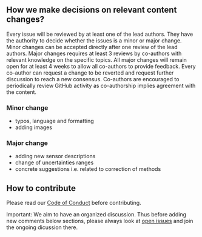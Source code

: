 ## How we make decisions on relevant content changes?

Every issue will be reviewed by at least one of the lead authors. 
They have the authority to decide whether the issues is a minor or major change. 
Minor changes can be accepted directly after one review of the lead authors. 
Major changes requires at least 3 reviews by co-authors with relevant knowledge on the specific topics. 
All major changes will remain open for at least 4 weeks to allow all co-authors to provide feedback. 
Every co-author can request a change to be reverted and request further discussion to reach a new consensus. 
Co-authors are encouraged to periodically review GitHub activity as co-authorship implies agreement with the content.  

### Minor change
- typos, language and formatting
- adding images

### Major change 
- adding new sensor descriptions
- change of uncertainties ranges
- concrete suggestions i.e. related to correction of methods

## How to contribute
Please read our [Code of Conduct](https://github.com/OceanGlidersCommunity/OceanGliders/blob/main/CODE_OF_CONDUCT.md) before contributing.

Important: We aim to have an organized discussion. Thus before adding new comments below sections, please always look at [open issues](https://github.com/OceanGlidersCommunity/ADCP_SOP/issues) and join the ongoing dicussion there.
